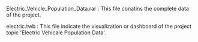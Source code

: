 Electric_Vehicle_Population_Data.rar : This file conatins the complete data of the project.

electric.twb : This file indicate the visualization or dashboard of the project topic 'Electric Vehicale Population Data'.
